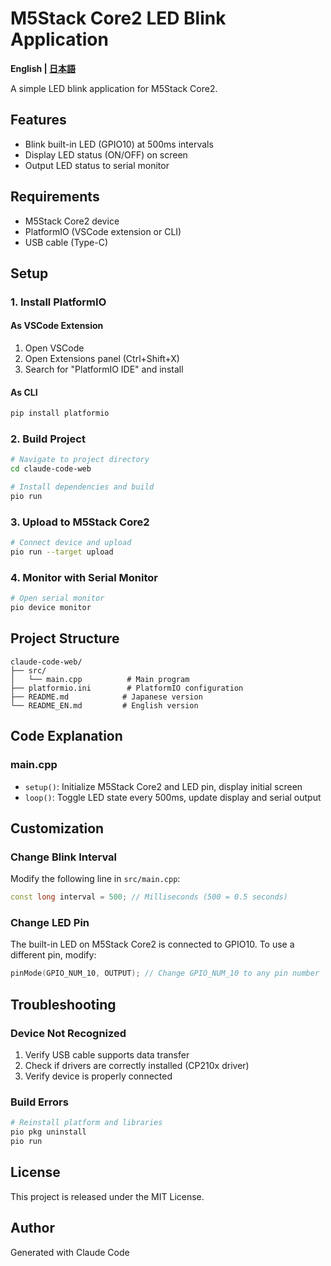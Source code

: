 # M5Stack Core2 LED Blink Application

**English | [日本語](README.md)**

A simple LED blink application for M5Stack Core2.

## Features

- Blink built-in LED (GPIO10) at 500ms intervals
- Display LED status (ON/OFF) on screen
- Output LED status to serial monitor

## Requirements

- M5Stack Core2 device
- PlatformIO (VSCode extension or CLI)
- USB cable (Type-C)

## Setup

### 1. Install PlatformIO

#### As VSCode Extension
1. Open VSCode
2. Open Extensions panel (Ctrl+Shift+X)
3. Search for "PlatformIO IDE" and install

#### As CLI
```bash
pip install platformio
```

### 2. Build Project

```bash
# Navigate to project directory
cd claude-code-web

# Install dependencies and build
pio run
```

### 3. Upload to M5Stack Core2

```bash
# Connect device and upload
pio run --target upload
```

### 4. Monitor with Serial Monitor

```bash
# Open serial monitor
pio device monitor
```

## Project Structure

```
claude-code-web/
├── src/
│   └── main.cpp          # Main program
├── platformio.ini        # PlatformIO configuration
├── README.md            # Japanese version
└── README_EN.md         # English version
```

## Code Explanation

### main.cpp

- `setup()`: Initialize M5Stack Core2 and LED pin, display initial screen
- `loop()`: Toggle LED state every 500ms, update display and serial output

## Customization

### Change Blink Interval

Modify the following line in `src/main.cpp`:

```cpp
const long interval = 500; // Milliseconds (500 = 0.5 seconds)
```

### Change LED Pin

The built-in LED on M5Stack Core2 is connected to GPIO10. To use a different pin, modify:

```cpp
pinMode(GPIO_NUM_10, OUTPUT); // Change GPIO_NUM_10 to any pin number
```

## Troubleshooting

### Device Not Recognized

1. Verify USB cable supports data transfer
2. Check if drivers are correctly installed (CP210x driver)
3. Verify device is properly connected

### Build Errors

```bash
# Reinstall platform and libraries
pio pkg uninstall
pio run
```

## License

This project is released under the MIT License.

## Author

Generated with Claude Code

